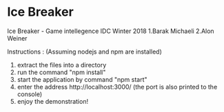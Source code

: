 # Ice Breaker

Ice Breaker  - Game intellegence IDC Winter 2018
1.Barak Michaeli
2.Alon Weiner

Instructions :
(Assuming nodejs and npm are installed)
1. extract the files into a directory
2. run the command "npm install"
3. start the application by command "npm start"
4. enter the address http://localhost:3000/ (the port is also printed to the console)
5. enjoy the demonstration!